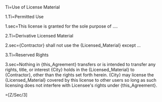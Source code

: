 Ti=Use of License Material

1.Ti=Permitted Use

1.sec=This license is granted for the sole purpose of ....

2.Ti=Derivative Licensed Material

2.sec={Contractor} shall not use the {Licensed_Material} except ...

3.Ti=Reserved Rights

3.sec=Nothing in {this_Agreement} transfers or is intended to transfer any rights, title, or interest {City} holds in the {Licensed_Material} to {Contractor}, other than the rights set forth herein. {City} may license the {Licensed_Material} covered by this license to other users so long as such licensing does not interfere with Licensee's rights under {this_Agreement}.

=[Z/Sec/3]